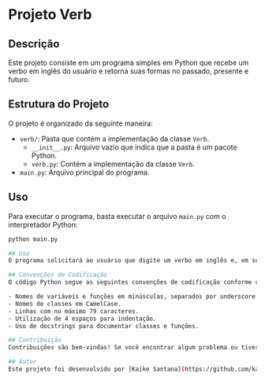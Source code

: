 # Projeto Verb

## Descrição
Este projeto consiste em um programa simples em Python que recebe um verbo em inglês do usuário e retorna suas formas no passado, presente e futuro.

## Estrutura do Projeto
O projeto é organizado da seguinte maneira:

- `verb/`: Pasta que contém a implementação da classe `Verb`.
  - `__init__.py`: Arquivo vazio que indica que a pasta é um pacote Python.
  - `verb.py`: Contém a implementação da classe `Verb`.
- `main.py`: Arquivo principal do programa.

## Uso
Para executar o programa, basta executar o arquivo `main.py` com o interpretador Python:

```bash
python main.py

## Uso
O programa solicitará ao usuário que digite um verbo em inglês e, em seguida, exibirá suas formas no passado, presente e futuro.

## Convenções de Codificação
O código Python segue as seguintes convenções de codificação conforme o PEP 8:

- Nomes de variáveis e funções em minúsculas, separados por underscore (snake_case).
- Nomes de classes em CamelCase.
- Linhas com no máximo 79 caracteres.
- Utilização de 4 espaços para indentação.
- Uso de docstrings para documentar classes e funções.

## Contribuição
Contribuições são bem-vindas! Se você encontrar algum problema ou tiver sugestões de melhorias, sinta-se à vontade para abrir uma issue ou enviar um pull request.

## Autor
Este projeto foi desenvolvido por [Kaike Santana](https://github.com/kaike-santana).